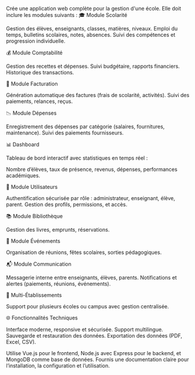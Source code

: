 Crée une application web complète pour la gestion d'une école. Elle doit inclure les modules suivants : 🎓 Module Scolarité

Gestion des élèves, enseignants, classes, matières, niveaux. Emploi du temps, bulletins scolaires, notes, absences. Suivi des compétences et progression individuelle.

💰 Module Comptabilité

Gestion des recettes et dépenses. Suivi budgétaire, rapports financiers. Historique des transactions.

🧾 Module Facturation

Génération automatique des factures (frais de scolarité, activités). Suivi des paiements, relances, reçus.

📉 Module Dépenses

Enregistrement des dépenses par catégorie (salaires, fournitures, maintenance). Suivi des paiements fournisseurs.

📊 Dashboard

Tableau de bord interactif avec statistiques en temps réel :

Nombre d’élèves, taux de présence, revenus, dépenses, performances académiques.

👥 Module Utilisateurs

Authentification sécurisée par rôle : administrateur, enseignant, élève, parent. Gestion des profils, permissions, et accès.

📚 Module Bibliothèque

Gestion des livres, emprunts, réservations.

📆 Module Événements

Organisation de réunions, fêtes scolaires, sorties pédagogiques.

📬 Module Communication

Messagerie interne entre enseignants, élèves, parents. Notifications et alertes (paiements, réunions, événements).

🏫 Multi-Établissements

Support pour plusieurs écoles ou campus avec gestion centralisée.

🌐 Fonctionnalités Techniques

Interface moderne, responsive et sécurisée. Support multilingue. Sauvegarde et restauration des données. Exportation des données (PDF, Excel, CSV).

Utilise Vue.js pour le frontend, Node.js avec Express pour le backend, et MongoDB comme base de données. Fournis une documentation claire pour l’installation, la configuration et l’utilisation.